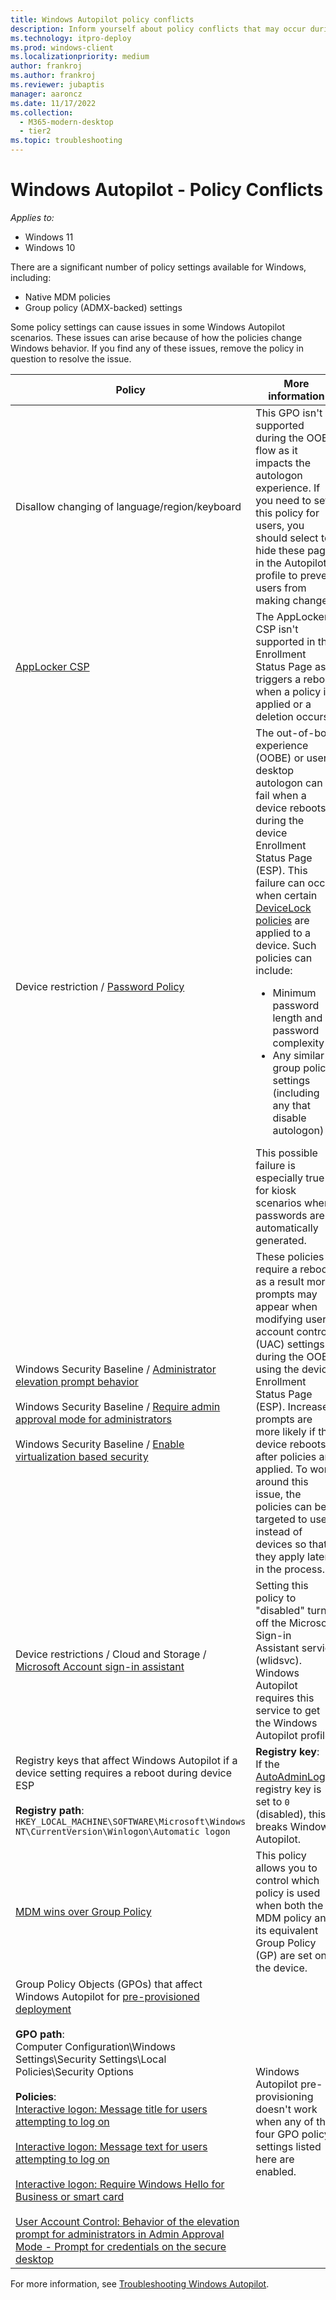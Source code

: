 ```yaml
---
title: Windows Autopilot policy conflicts
description: Inform yourself about policy conflicts that may occur during Windows Autopilot deployment.
ms.technology: itpro-deploy
ms.prod: windows-client
ms.localizationpriority: medium
author: frankroj
ms.author: frankroj
ms.reviewer: jubaptis
manager: aaroncz
ms.date: 11/17/2022
ms.collection:
  - M365-modern-desktop
  - tier2
ms.topic: troubleshooting
---
```


# Windows Autopilot - Policy Conflicts

*Applies to:*

- Windows 11
- Windows 10

There are a significant number of policy settings available for Windows, including:

- Native MDM policies
- Group policy (ADMX-backed) settings

Some policy settings can cause issues in some Windows Autopilot scenarios. These issues can arise because of how the policies change Windows behavior. If you find any of these issues, remove the policy in question to resolve the issue.

| Policy | More information |
|-------|---------------|
| Disallow changing of language/region/keyboard | This GPO isn't supported during the OOBE flow as it impacts the autologon experience. If you need to set this policy for users, you should select to hide these pages in the Autopilot profile to prevent users from making changes. |
| [AppLocker CSP](/windows/client-management/mdm/applocker-csp) | The AppLocker CSP isn't supported in the Enrollment Status Page as it triggers a reboot when a policy is applied or a deletion occurs. |
|Device restriction / [Password Policy](/windows/client-management/mdm/devicelock-csp) | The out-of-box experience (OOBE) or user desktop autologon can fail when a device reboots during the device Enrollment Status Page (ESP). This failure can occur when certain [DeviceLock policies](/windows/client-management/mdm/policy-csp-devicelock) are applied to a device. Such policies can include:<ul><li>Minimum password length and password complexity</li><li>Any similar group policy settings (including any that disable autologon)</li></ul>This possible failure is especially true for kiosk scenarios where passwords are automatically generated. |
| Windows Security Baseline / [Administrator elevation prompt behavior](/windows/client-management/mdm/policy-csp-localpoliciessecurityoptions)<br><br>Windows Security Baseline / [Require admin approval mode for administrators](/windows/client-management/mdm/policy-csp-localpoliciessecurityoptions)<br><br>Windows Security Baseline / [Enable virtualization based security](/windows/client-management/mdm/policy-csp-deviceguard) | These policies require a reboot, as a result more prompts may appear when modifying user account control (UAC) settings during the OOBE using the device Enrollment Status Page (ESP). Increased prompts are more likely if the device reboots after policies are applied. To work around this issue, the policies can be targeted to users instead of devices so that they apply later in the process. |
| Device restrictions / Cloud and Storage / [Microsoft Account sign-in assistant](/mem/intune/configuration/device-restrictions-windows-10#cloud-and-storage) | Setting this policy to "disabled" turns off the Microsoft Sign-in Assistant service (wlidsvc). Windows Autopilot requires this service to get the Windows Autopilot profile. |
| Registry keys that affect Windows Autopilot if a device setting requires a reboot during device ESP<br><br>**Registry path**:<br>`HKEY_LOCAL_MACHINE\SOFTWARE\Microsoft\Windows NT\CurrentVersion\Winlogon\Automatic logon` | **Registry key**:<br>If the [AutoAdminLogon](/troubleshoot/windows-server/user-profiles-and-logon/turn-on-automatic-logon) registry key is set to `0` (disabled), this breaks Windows Autopilot. |
| [MDM wins over Group Policy](/windows/client-management/mdm/policy-csp-controlpolicyconflict) | This policy allows you to control which policy is used when both the MDM policy and its equivalent Group Policy (GP) are set on the device. |
| Group Policy Objects (GPOs) that affect Windows Autopilot for [pre-provisioned deployment](pre-provision.md)<br><br>**GPO path**: <br>Computer Configuration\Windows Settings\Security Settings\Local Policies\Security Options<br><br>**Policies**:<br>[Interactive logon: Message title for users attempting to log on](/windows/security/threat-protection/security-policy-settings/interactive-logon-message-title-for-users-attempting-to-log-on)<br><br>[Interactive logon: Message text for users attempting to log on](/windows/security/threat-protection/security-policy-settings/interactive-logon-message-text-for-users-attempting-to-log-on)<br><br>[Interactive logon: Require Windows Hello for Business or smart card](/windows/security/threat-protection/security-policy-settings/interactive-logon-require-smart-card)<br><br>[User Account Control: Behavior of the elevation prompt for administrators in Admin Approval Mode - Prompt for credentials on the secure desktop](/windows/security/threat-protection/security-policy-settings/user-account-control-behavior-of-the-elevation-prompt-for-administrators-in-admin-approval-mode) | Windows Autopilot pre-provisioning doesn't work when any of the four GPO policy settings listed here are enabled. |

For more information, see [Troubleshooting Windows Autopilot](troubleshooting.md).
